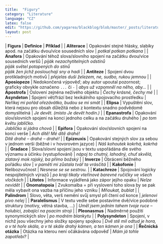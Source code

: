 ```yaml
---
title:  "Figury"
category: "Literature"
language: "CZ"
latex: false
edit: "https://github.com/yagarea/blackblog/blob/master/_posts/literature/2020-05-29-figury.md?plain=1"
layout: post
---
```


| **Figura**            | **Definice** | **Příklad** |
| **Aliterace**         | Opakování stejné hlásky, slabiky apod. na začátku dvou/více sousedních slov | _potkal potkan potkana_ |
| **Anafora**           | Opakování téhož slova/slovního spojení na začátku dvou/více sousedních veršů | _piják nezachytitelných odstínů<br/>piják světel potopených do stínů<br/>piják žen jichž poslouchají sny a hadi_ |
| **Antiteze**          | Spojení dvou protikladných motivů | _přejelas duši železem, ne, sudbo, rukou jemnou_ |
| **Aposiopeze**        | Nedokončená výpověď; aby autor upoutal pozornost; graficky obvykle označeno `...` či `-` | _abys už vzpomněl na něho, aby..._ |
| **Apostrofa**         | Oslovení zejnéna neživého objektu | _Čechy krásné, čechy mé_ |
| **Asyndeton**         | Spojení vět/frází bez lexikálního spojovacího prostředku | _Neříkej mi pořád ořezávátko, budou se mi smát_ |
| **Elipsa**            | Vypuštění slov, která nejsou pro obsah důležitá nebo z kontextu snadno podvědomě domyslitelná | _Je devět. (místo Je devět hodin.)_ |
| **Epanastrofa**       | Opakování slov/slovních spojení na konci jednoho celku a na začátku druhého | _po tom květu jablíčko.<br/>Jablíčko si jádra chová_ |
| **Epifora**           | Opakování slov/slovních spojení na konci verše | _Ach dítě! Mé dítě drahé!<br/>Dítě drahé – drahé – drahé!_ |
| **Epizeuxis**         | Opakování stejných slov za sebou v jednom verši (běžné i v hovorovém jazyce) | _Náš kohoutek kokrhá, kokrhá_ |
| **Gradace**           | Slova/slovní spojení jsou v textu uspořádána dle svého významu a účinku (vystupňování) | _nápoj to chutný, lahodný, chuť skvělá, zlatavý mok rajský, ba přímo božský_ |
| **Inverze**           | Obrácení běžného pořádku slov | _v paměti mi zůstala tvář ta vrásčitá_ |
| **Kakofonie**         | Nelibozvučnost | _Nesnese se se sestrou._ | 
| **Katachreze**        | Spojování logicky nespojitelných výrazů | _po kraji tikaly vteřinové barevné ručičky ve všech vločkách_ |
| **Litotes**           | Informace vyjádřená jako zápor jejího opaku | _Nelze nevidět_ |
| **Onomatopoia**       | Zvukomalba = při vyslovení toho slova by se pak měla vybavit ona vazba na příčinu jeho vzniku | _Mňoukat, bublat_ |
| **Palindrom**         | Slovo, věta, verš nemění svůj smysl při čtení od konce | _jelenovi pivo nelej_ |
| **Paralelismus**      | V textu vedle sebe postavíme dvě/více podobné struktury (motivy, větná stavba, ...) | _Uměl jsem jedním tahem tvoje ruce – holubici, zobající na psacím stroji_ |
| **Pleonasmus**        | Nadměrné použití synonymických slov | _po modrém blankytu_ |
| **Polysyndeton**      | Spojení, v nichž jsou všechny jeho složky spojeny spojkou | _Dvě stě mil odtud je hora, a v té hoře skála, a v té skále drahý kámen, a ten kámen je ona_ |
| **Řečnická otázka**   | Otázka na kterou není očákávána odpověď | _Mám já tohle zapotřebí?_ |
